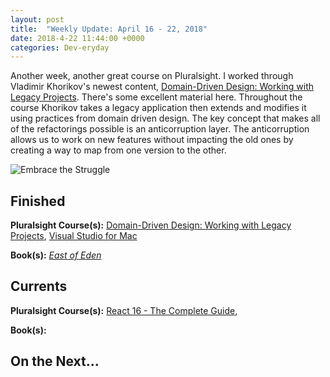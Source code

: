 ```yaml
---
layout: post
title:  "Weekly Update: April 16 - 22, 2018"
date: 2018-4-22 11:44:00 +0000
categories: Dev-eryday
---
```


Another week, another great course on Pluralsight. I worked through Vladimir Khorikov's newest content, [Domain-Driven Design: Working with Legacy Projects][ddd]. There's some excellent material here. Throughout the course Khorikov takes a legacy application then extends and modifies it using practices from domain driven design. The key concept that makes all of the refactorings possible is an anticorruption layer. The anticorruption allows us to work on new features without impacting the old ones by creating a way to map from one version to the other.  

![Embrace the Struggle](https://farm1.staticflickr.com/795/40569937985_af647e4b36_z.jpg)



## Finished

**Pluralsight Course(s):** [Domain-Driven Design: Working with Legacy Projects][ddd], [Visual Studio for Mac][vsm]

**Book(s):** *[East of Eden][eden]*

## Currents

**Pluralsight Course(s):** [React 16 - The Complete Guide][re], 

**Book(s):** 

## On the Next...



[eden]: https://www.amazon.com/East-Penguin-Twentieth-Century-Classics/dp/0140186395/
[vsm]: https://app.pluralsight.com/library/courses/visual-studio-mac/table-of-contents
[re]: https://www.udemy.com/react-the-complete-guide-incl-redux/
[core]: https://app.pluralsight.com/library/courses/aspdotnetcore-implementing-securing-api/table-of-contents
[secure]: https://app.pluralsight.com/library/courses/asp-dotnet-core-oauth2-openid-connect-securing/table-of-contents
[core2]: https://app.pluralsight.com/library/courses/asp-dot-net-core-oauth/table-of-contents
[act]: https://www.manning.com/books/asp-dot-net-core-in-action
[msdn]: https://docs.microsoft.com/en-us/aspnet/core/
[coredi]: https://docs.microsoft.com/en-us/aspnet/core/fundamentals/dependency-injection#using-framework-provided-services
[es6]: https://app.pluralsight.com/library/courses/es6-the-right-parts/table-of-contents
[awe]: https://github.com/thangchung/awesome-dotnet-core
[is4]: http://docs.identityserver.io/en/release/
[ddd]: https://app.pluralsight.com/library/courses/domain-driven-design-legacy-projects/table-of-contents
[think]: https://www.amazon.com/gp/product/0321965515/
[ui]: https://app.pluralsight.com/library/courses/aspdotnet-mvc-ui-best-practices-playbook/table-of-contents
[wo]: https://www.amazon.com/Coders-Work-Reflections-Craft-Programming/dp/1430219483/
[taocp]: https://www.amazon.com/Computer-Programming-Volumes-1-4A-Boxed/dp/0321751043/